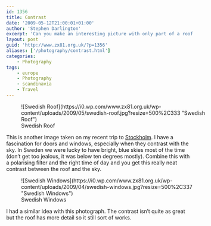 ```yaml
---
id: 1356
title: Contrast
date: '2009-05-12T21:00:01+01:00'
author: 'Stephen Darlington'
excerpt: 'Can you make an interesting picture with only part of a roof and some sky?'
layout: post
guid: 'http://www.zx81.org.uk/?p=1356'
aliases: ['/photography/contrast.html']
categories:
    - Photography
tags:
    - europe
    - Photography
    - scandinavia
    - Travel
---
```


<figure aria-describedby="caption-attachment-1360" class="wp-caption aligncenter" id="attachment_1360" style="width: 500px">![Swedish Roof](https://i0.wp.com/www.zx81.org.uk/wp-content/uploads/2009/05/swedish-roof.jpg?resize=500%2C333 "Swedish Roof")<figcaption class="wp-caption-text" id="caption-attachment-1360">Swedish Roof</figcaption></figure>

This is another image taken on my recent trip to [Stockholm](/travel/stockholm-sweden.html). I have a fascination for doors and windows, especially when they contrast with the sky. In Sweden we were lucky to have bright, blue skies most of the time (don’t get too jealous, it was below ten degrees mostly). Combine this with a polarising filter and the right time of day and you get this really neat contrast between the roof and the sky.

<figure aria-describedby="caption-attachment-1357" class="wp-caption aligncenter" id="attachment_1357" style="width: 500px">![Swedish Windows](https://i0.wp.com/www.zx81.org.uk/wp-content/uploads/2009/04/swedish-windows.jpg?resize=500%2C337 "Swedish Windows")<figcaption class="wp-caption-text" id="caption-attachment-1357">Swedish Windows</figcaption></figure>

I had a similar idea with this photograph. The contrast isn’t quite as great but the roof has more detail so it still sort of works.